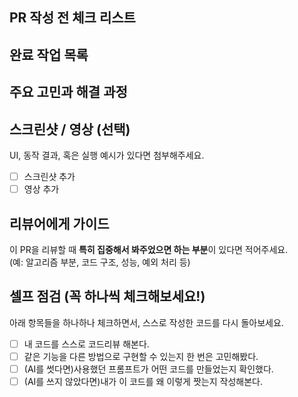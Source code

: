 ## PR 작성 전 체크 리스트

## 완료 작업 목록

## 주요 고민과 해결 과정

## 스크린샷 / 영상 (선택)
UI, 동작 결과, 혹은 실행 예시가 있다면 첨부해주세요.  
- [ ] 스크린샷 추가  
- [ ] 영상 추가  

## 리뷰어에게 가이드
이 PR을 리뷰할 때 **특히 집중해서 봐주었으면 하는 부분**이 있다면 적어주세요.  
(예: 알고리즘 부분, 코드 구조, 성능, 예외 처리 등)

## 셀프 점검 (꼭 하나씩 체크해보세요!)
아래 항목들을 하나하나 체크하면서, 스스로 작성한 코드를 다시 돌아보세요.  

- [ ] 내 코드를 스스로 코드리뷰 해본다.
- [ ] 같은 기능을 다른 방법으로 구현할 수 있는지 한 번은 고민해봤다.  
- [ ] (AI를 썻다면)사용했던 프롬프트가 어떤 코드를 만들었는지 확인했다.
- [ ] (AI를 쓰지 않았다면)내가 이 코드를 왜 이렇게 짯는지 작성해본다.
